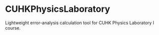 # CUHKPhysicsLaboratory

Lightweight error-analysis calculation tool for CUHK Physics Laboratory I course. 
